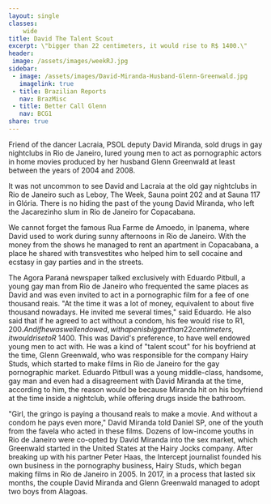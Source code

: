 ```yaml
---
layout: single
classes:
    wide
title: David The Talent Scout
excerpt: \"bigger than 22 centimeters, it would rise to R$ 1400.\"
header:
 image: /assets/images/weekRJ.jpg
sidebar:
 - image: /assets/images/David-Miranda-Husband-Glenn-Greenwald.jpg
   imagelink: true
 - title: Brazilian Reports
   nav: BrazMisc
 - title: Better Call Glenn
   nav: BCG1   
share: true
---
```


Friend of the dancer Lacraia, PSOL deputy David Miranda, sold drugs in gay nightclubs in Rio de Janeiro, lured young men to act as pornographic actors in home movies produced by her husband Glenn Greenwald at least between the years of 2004 and 2008.

It was not uncommon to see David and Lacraia at the old gay nightclubs in Rio de Janeiro such as Leboy, The Week, Sauna point 202 and at Sauna 117 in Glória. There is no hiding the past of the young David Miranda, who left the Jacarezinho slum in Rio de Janeiro for Copacabana.

We cannot forget the famous Rua Farme de Amoedo, in Ipanema, where David used to work during sunny afternoons in Rio de Janeiro. With the money from the shows he managed to rent an apartment in Copacabana, a place he shared with transvestites who helped him to sell cocaine and ecstasy in gay parties and in the streets.

The Agora Paraná newspaper talked exclusively with Eduardo Pitbull, a young gay man from Rio de Janeiro who frequented the same places as David and was even invited to act in a pornographic film for a fee of one thousand reais. "At the time it was a lot of money, equivalent to about five thousand nowadays. He invited me several times," said Eduardo. He also said that if he agreed to act without a condom, his fee would rise to R$1,200. And if he was well endowed, with a penis bigger than 22 centimeters, it would rise to R$ 1400. This was David's preference, to have well endowed young men to act with. He was a kind of "talent scout" for his boyfriend at the time, Glenn Greenwald, who was responsible for the company Hairy Studs, which started to make films in Rio de Janeiro for the gay pornographic market. Eduardo Pitbull was a young middle-class, handsome, gay man and even had a disagreement with David Miranda at the time, according to him, the reason would be because Miranda hit on his boyfriend at the time inside a nightclub, while offering drugs inside the bathroom.

"Girl, the gringo is paying a thousand reals to make a movie. And without a condom he pays even more," David Miranda told Daniel SP, one of the youth from the favela who acted in these films. Dozens of low-income youths in Rio de Janeiro were co-opted by David Miranda into the sex market, which Greenwald started in the United States at the Hairy Jocks company. After breaking up with his partner Peter Haas, the Intercept journalist founded his own business in the pornography business, Hairy Studs, which began making films in Rio de Janeiro in 2005.  In 2017, in a process that lasted six months, the couple David Miranda and Glenn Greenwald managed to adopt two boys from Alagoas. 